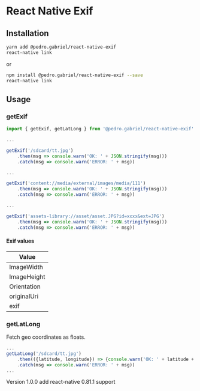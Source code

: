 # React Native Exif

## Installation
```sh
yarn add @pedro.gabriel/react-native-exif
react-native link
```
or
```sh
npm install @pedro.gabriel/react-native-exif --save
react-native link
```

## Usage

### getExif

```javascript
import { getExif, getLatLong } from '@pedro.gabriel/react-native-exif'

...

getExif('/sdcard/tt.jpg')
    .then(msg => console.warn('OK: ' + JSON.stringify(msg)))
    .catch(msg => console.warn('ERROR: ' + msg))

...

getExif('content://media/external/images/media/111')
    .then(msg => console.warn('OK: ' + JSON.stringify(msg)))
    .catch(msg => console.warn('ERROR: ' + msg))

...

getExif('assets-library://asset/asset.JPG?id=xxxx&ext=JPG')
    .then(msg => console.warn('OK: ' + JSON.stringify(msg)))
    .catch(msg => console.warn('ERROR: ' + msg))

```
#### Exif values

Value |
--- |
ImageWidth |
ImageHeight |
Orientation |
originalUri |
exif|

### getLatLong

Fetch geo coordinates as floats.

```javascript
...
getLatLong('/sdcard/tt.jpg')
    .then(({latitude, longitude}) => {console.warn('OK: ' + latitude + ', ' + longitude)})
    .catch(msg => console.warn('ERROR: ' + msg))
...
```

Version 1.0.0 add react-native 0.81.1 support